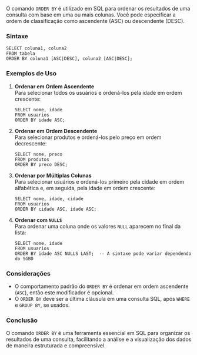 O comando `ORDER BY` é utilizado em SQL para ordenar os resultados de uma consulta com base em uma ou mais colunas. Você pode especificar a ordem de classificação como ascendente (ASC) ou descendente (DESC).

### Sintaxe

```
SELECT coluna1, coluna2
FROM tabela
ORDER BY coluna1 [ASC|DESC], coluna2 [ASC|DESC];
```

### Exemplos de Uso

1. **Ordenar em Ordem Ascendente**  
    Para selecionar todos os usuários e ordená-los pela idade em ordem crescente:
    
    ```
    SELECT nome, idade
    FROM usuarios
    ORDER BY idade ASC;
    ```

2. **Ordenar em Ordem Descendente**  
    Para selecionar produtos e ordená-los pelo preço em ordem decrescente:
    
    ```
    SELECT nome, preco
    FROM produtos
    ORDER BY preco DESC;
    ```

3. **Ordenar por Múltiplas Colunas**  
    Para selecionar usuários e ordená-los primeiro pela cidade em ordem alfabética e, em seguida, pela idade em ordem crescente:
    
    ```
    SELECT nome, idade, cidade
    FROM usuarios
    ORDER BY cidade ASC, idade ASC;
    ```

4. **Ordenar com `NULLS`**  
    Para ordenar uma coluna onde os valores `NULL` aparecem no final da lista:
    
    ```
    SELECT nome, idade
    FROM usuarios
    ORDER BY idade ASC NULLS LAST;  -- A sintaxe pode variar dependendo do SGBD
    ```

### Considerações

- O comportamento padrão do `ORDER BY` é ordenar em ordem ascendente (`ASC`), então este modificador é opcional.
- O `ORDER BY` deve ser a última cláusula em uma consulta SQL, após `WHERE` e `GROUP BY`, se usados.

### Conclusão

O comando `ORDER BY` é uma ferramenta essencial em SQL para organizar os resultados de uma consulta, facilitando a análise e a visualização dos dados de maneira estruturada e compreensível.